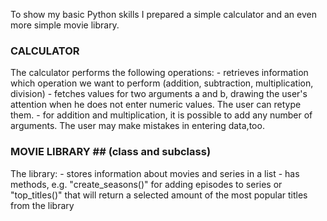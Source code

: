 To show my basic Python skills I prepared a simple calculator and an even more simple movie library.

### CALCULATOR

The calculator performs the following operations:
     - retrieves information which operation we want to perform (addition, subtraction, multiplication, division)
     - fetches values for two arguments a and b, drawing the user's attention when he does not enter numeric values. The user can retype them.
     - for addition and multiplication, it is possible to add any number of arguments. The user may make mistakes in entering data,too.

### MOVIE LIBRARY ## (class and subclass)

The library:
     - stores information about movies and series in a list
     - has methods, e.g. "create_seasons()" for adding episodes to series or "top_titles()" that will return a selected amount of the most popular titles from the library
